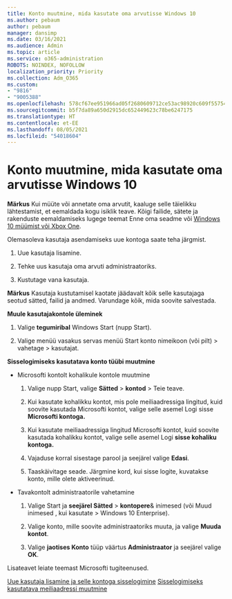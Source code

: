 ```yaml
---
title: Konto muutmine, mida kasutate oma arvutisse Windows 10
ms.author: pebaum
author: pebaum
manager: dansimp
ms.date: 03/16/2021
ms.audience: Admin
ms.topic: article
ms.service: o365-administration
ROBOTS: NOINDEX, NOFOLLOW
localization_priority: Priority
ms.collection: Adm_O365
ms.custom:
- "9816"
- "9005388"
ms.openlocfilehash: 578cf67ee951966ad05f2680609712ce53ac98920c609f557542c2164fd7aa36
ms.sourcegitcommit: b5f7da89a650d2915dc652449623c78be6247175
ms.translationtype: HT
ms.contentlocale: et-EE
ms.lasthandoff: 08/05/2021
ms.locfileid: "54018604"
---
```

# <a name="change-the-account-you-use-to-sign-in-to-your-windows-10-pc"></a>Konto muutmine, mida kasutate oma arvutisse Windows 10

**Märkus** Kui müüte või annetate oma arvutit, kaaluge selle täielikku lähtestamist, et eemaldada kogu isiklik teave. Kõigi failide, sätete ja rakenduste eemaldamiseks lugege teemat Enne oma seadme või [Windows 10 müümist või Xbox One](https://support.microsoft.com/help/10547/microsoft-account-selling-gifting-windows-10-device-xbox-one).

Olemasoleva kasutaja asendamiseks uue kontoga saate teha järgmist.

1. Uue kasutaja lisamine.

1. Tehke uus kasutaja oma arvuti administraatoriks.

1. Kustutage vana kasutaja.

**Märkus** Kasutaja kustutamisel kaotate jäädavalt kõik selle kasutajaga seotud sätted, failid ja andmed. Varundage kõik, mida soovite salvestada.

**Muule kasutajakontole üleminek**

1. Valige **tegumiribal** Windows Start (nupp Start). 

1. Valige menüü vasakus servas menüü Start konto nimeikoon (või pilt) > vahetage > kasutajat.

**Sisselogimiseks kasutatava konto tüübi muutmine**

- Microsofti kontolt kohalikule kontole muutmine

    1. Valige nupp Start, valige **Sätted**  >  **kontod** > Teie teave.

    1. Kui kasutate kohalikku kontot, mis pole meiliaadressiga lingitud, kuid soovite kasutada Microsofti kontot, valige selle asemel Logi sisse **Microsofti kontoga.**

    1. Kui kasutate meiliaadressiga lingitud Microsofti kontot, kuid soovite kasutada kohalikku kontot, valige selle asemel Logi **sisse kohaliku kontoga.**

    1. Vajaduse korral sisestage parool ja seejärel valige **Edasi**.

    1. Taaskäivitage seade. Järgmine kord, kui sisse logite, kuvatakse konto, mille olete aktiveerinud.

- Tavakontolt administraatorile vahetamine

    1. Valige Start ja **seejärel Sätted**  >  **kontopere**& inimesed (või Muud inimesed , kui kasutate  >   Windows 10 Enterprise). 

    1. Valige konto, mille soovite administraatoriks muuta, ja valige **Muuda kontot**.

    1. Valige **jaotises Konto** tüüp väärtus **Administraator** ja seejärel valige **OK**.

Lisateavet leiate teemast Microsofti tugiteenused.

[Uue kasutaja lisamine ja selle kontoga sisselogimine](https://support.microsoft.com/windows/add-or-remove-accounts-on-your-pc-104dc19f-6430-4b49-6a2b-e4dbd1dcdf32) 
 [Sisselogimiseks kasutatava meiliaadressi muutmine](https://support.microsoft.com/account-billing/change-the-email-address-or-phone-number-for-your-microsoft-account-761a662d-8032-88f4-03f3-c9ba8ba0e00b)
